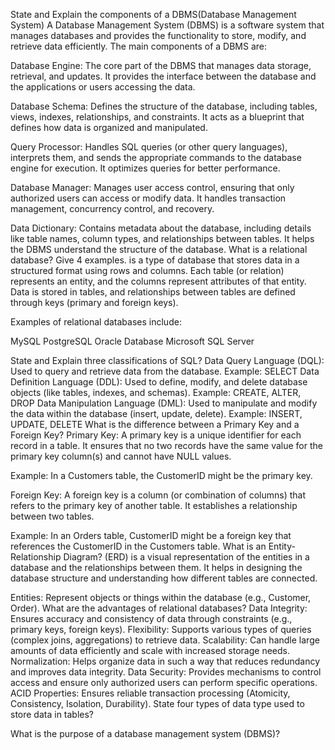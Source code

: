 State and Explain the components of a DBMS(Database Management System)
A Database Management System (DBMS) is a software system that manages databases and provides the functionality to store, modify, and retrieve data efficiently. The main components of a DBMS are:

Database Engine: The core part of the DBMS that manages data storage, retrieval, and updates. It provides the interface between the database and the applications or users accessing the data.

Database Schema: Defines the structure of the database, including tables, views, indexes, relationships, and constraints. It acts as a blueprint that defines how data is organized and manipulated.

Query Processor: Handles SQL queries (or other query languages), interprets them, and sends the appropriate commands to the database engine for execution. It optimizes queries for better performance.

Database Manager: Manages user access control, ensuring that only authorized users can access or modify data. It handles transaction management, concurrency control, and recovery.

Data Dictionary: Contains metadata about the database, including details like table names, column types, and relationships between tables. It helps the DBMS understand the structure of the database.
What is a relational database? Give 4 examples.
is a type of database that stores data in a structured format using rows and columns. Each table (or relation) represents an entity, and the columns represent attributes of that entity. Data is stored in tables, and relationships between tables are defined through keys (primary and foreign keys).

Examples of relational databases include:

MySQL
PostgreSQL
Oracle Database
Microsoft SQL Server

State and Explain three classifications of SQL?
Data Query Language (DQL): Used to query and retrieve data from the database.
Example: SELECT
Data Definition Language (DDL): Used to define, modify, and delete database objects (like tables, indexes, and schemas).
Example: CREATE, ALTER, DROP
Data Manipulation Language (DML): Used to manipulate and modify the data within the database (insert, update, delete).
Example: INSERT, UPDATE, DELETE
What is the difference between a Primary Key and a Foreign Key?
Primary Key: A primary key is a unique identifier for each record in a table. It ensures that no two records have the same value for the primary key column(s) and cannot have NULL values.

Example: In a Customers table, the CustomerID might be the primary key.

Foreign Key: A foreign key is a column (or combination of columns) that refers to the primary key of another table. It establishes a relationship between two tables.

Example: In an Orders table, CustomerID might be a foreign key that references the CustomerID in the Customers table.
What is an Entity-Relationship Diagram?
(ERD) is a visual representation of the entities in a database and the relationships between them. It helps in designing the database structure and understanding how different tables are connected.

Entities: Represent objects or things within the database (e.g., Customer, Order).
What are the advantages of relational databases?
Data Integrity: Ensures accuracy and consistency of data through constraints (e.g., primary keys, foreign keys).
Flexibility: Supports various types of queries (complex joins, aggregations) to retrieve data.
Scalability: Can handle large amounts of data efficiently and scale with increased storage needs.
Normalization: Helps organize data in such a way that reduces redundancy and improves data integrity.
Data Security: Provides mechanisms to control access and ensure only authorized users can perform specific operations.
ACID Properties: Ensures reliable transaction processing (Atomicity, Consistency, Isolation, Durability).
State four types of data type used to store data in tables?

What is the purpose of a database management system (DBMS)?
